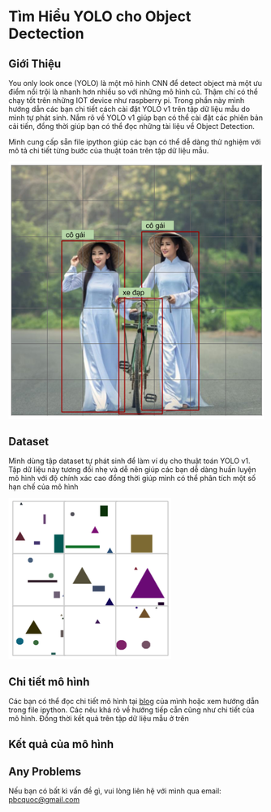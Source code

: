 # Tìm Hiểu YOLO cho Object Dectection
## Giới Thiệu
You only look once (YOLO) là một mô hình CNN để detect object mà một ưu điểm nổi trội là nhanh hơn nhiều so với những mô hình cũ. Thậm chí có thể chạy tốt trên những IOT device như raspberry pi. Trong phần này mình hướng dẫn các bạn chi tiết cách cài đặt YOLO v1 trên tập dữ liệu mẫu do mình tự phát sinh. Nắm rõ về YOLO v1 giúp bạn có thể cài đặt các phiên bản cải tiến, đồng thời giúp bạn có thể đọc những tài liệu về Object Detection.

Mình cung cấp sẵn file ipython giúp các bạn có thể dễ dàng thử nghiệm với mô tả chi tiết từng bước của thuật toán trên tập dữ liệu mẫu.

![object detection example](/image/yolo_example.png)

## Dataset
Mình dùng tập dataset tự phát sinh để làm ví dụ cho thuật toán YOLO v1. Tập dữ liệu này tương đối nhẹ và dễ nên giúp các bạn dễ dàng huấn luyện mô hình với độ chính xác cao đồng thời giúp mình có thể phân tích một số hạn chế của mô hình

![dataset](/image/dataset.png)

## Chi tiết mô hình
Các bạn có thể đọc chi tiết mô hình tại [blog](https://pbcquoc.github.io/yolo/) của mình hoặc xem hướng dẫn trong file ipython. Các nêu khá rõ về hướng tiếp cẫn cũng như chi tiết của mô hình. Đồng thời kết quả trên tập dữ liệu mẫu ở trên

## Kết quả của mô hình

## Any Problems
Nếu bạn có bất kì vấn đề gì, vui lòng liên hệ với mình qua email: pbcquoc@gmail.com
